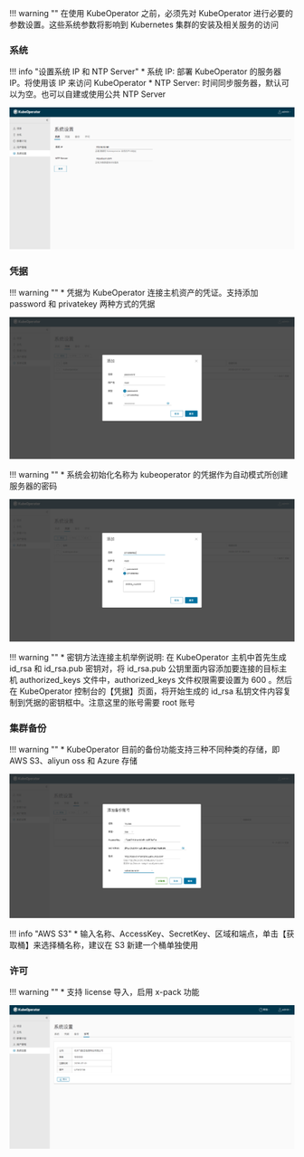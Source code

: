 
!!! warning ""
    在使用 KubeOperator 之前，必须先对 KubeOperator 进行必要的参数设置。这些系统参数将影响到 Kubernetes 集群的安装及相关服务的访问

### 系统

!!! info "设置系统 IP 和 NTP Server"
    * 系统 IP: 部署 KubeOperator 的服务器 IP。将使用该 IP 来访问 KubeOperator
    * NTP Server: 时间同步服务器，默认可以为空。也可以自建或使用公共 NTP Server

![setting-1](../img/user_manual/system_management/system-1.png)

### 凭据
!!! warning ""
    * 凭据为 KubeOperator 连接主机资产的凭证。支持添加 password 和 privatekey 两种方式的凭据

![key-1](../img/user_manual/system_management/key-1.png)

!!! warning ""
    * 系统会初始化名称为 kubeoperator 的凭据作为自动模式所创建服务器的密码

![key-2](../img/user_manual/system_management/key-2.png)

!!! warning ""
    * 密钥方法连接主机举例说明: 在 KubeOperator 主机中首先生成 id_rsa 和 id_rsa.pub 密钥对，将 id_rsa.pub 公钥里面内容添加要连接的目标主机 authorized_keys 文件中，authorized_keys 文件权限需要设置为 600 。然后在 KubeOperator 控制台的【凭据】页面，将开始生成的 id_rsa 私钥文件内容复制到凭据的密钥框中。注意这里的账号需要 root 账号

### 集群备份

!!! warning ""
    * KubeOperator 目前的备份功能支持三种不同种类的存储，即 AWS S3、aliyun oss 和 Azure 存储

![backup-1](../img/user_manual/system_management/backup-1.png)

!!! info "AWS S3"
    * 输入名称、AccessKey、SecretKey、区域和端点，单击【获取桶】来选择桶名称，建议在 S3 新建一个桶单独使用

### 许可

!!! warning ""
    * 支持 license 导入，启用 x-pack 功能

![license-1](../img/user_manual/system_management/license-1.png)
